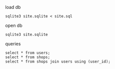 load db

    sqlite3 site.sqlite < site.sql
    
open db

    sqlite3 site.sqlite

queries

    select * from users;
    select * from shops;
    select * from shops join users using (user_id);



